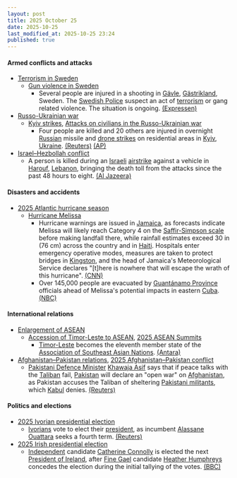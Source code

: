 ```yaml
---
layout: post
title: 2025 October 25
date: 2025-10-25
last_modified_at: 2025-10-25 23:24
published: true
---
```



#### Armed conflicts and attacks

* [Terrorism in Sweden](https://en.wikipedia.org/wiki/Terrorism_in_Sweden "Terrorism in Sweden")
  * [Gun violence in Sweden](https://en.wikipedia.org/wiki/Gun_violence_in_Sweden "Gun violence in Sweden")
    * Several people are injured in a shooting in [Gävle](https://en.wikipedia.org/wiki/G%C3%A4vle "Gävle"), [Gästrikland](https://en.wikipedia.org/wiki/G%C3%A4strikland "Gästrikland"), Sweden. The [Swedish Police](https://en.wikipedia.org/wiki/Swedish_Police "Swedish Police") suspect an act of [terrorism](https://en.wikipedia.org/wiki/Terrorism "Terrorism") or gang related violence. The situation is ongoing. [(Expressen)](https://www.expressen.se/nyheter/sverige/uppgifter-person-skjuten-i-gavle/)
* [Russo-Ukrainian war](https://en.wikipedia.org/wiki/Russo-Ukrainian_war_%282022%E2%80%93present%29 "Russo-Ukrainian war (2022–present)")
  * [Kyiv strikes](https://en.wikipedia.org/wiki/Kyiv_strikes_%282022%E2%80%93present%29 "Kyiv strikes (2022–present)"), [Attacks on civilians in the Russo-Ukrainian war](https://en.wikipedia.org/wiki/Attacks_on_civilians_in_the_Russo-Ukrainian_war_%282022%E2%80%93present%29 "Attacks on civilians in the Russo-Ukrainian war (2022–present)")
    * Four people are killed and 20 others are injured in overnight [Russian](https://en.wikipedia.org/wiki/Russian_Armed_Forces "Russian Armed Forces") missile and [drone strikes](https://en.wikipedia.org/wiki/Drone_warfare "Drone warfare") on residential areas in [Kyiv](https://en.wikipedia.org/wiki/Kyiv "Kyiv"), [Ukraine](https://en.wikipedia.org/wiki/Ukraine "Ukraine"). [(Reuters)](https://www.reuters.com/world/europe/russian-aerial-attack-kyiv-kills-one-injures-10-officials-say-2025-10-25/) [(AP)](https://apnews.com/article/russia-ukraine-zelenskyy-missile-ballistic-kyiv-4381b48b931d7ed32e44a6d671b97dd5)
* [Israel–Hezbollah conflict](https://en.wikipedia.org/wiki/Israel%E2%80%93Hezbollah_conflict_%282023%E2%80%93present%29 "Israel–Hezbollah conflict (2023–present)")
  * A person is killed during an [Israeli](https://en.wikipedia.org/wiki/Israel "Israel") [airstrike](https://en.wikipedia.org/wiki/Airstrike "Airstrike") against a vehicle in [Harouf](https://en.wikipedia.org/wiki/Harouf "Harouf"), [Lebanon](https://en.wikipedia.org/wiki/Lebanon "Lebanon"), bringing the death toll from the attacks since the past 48 hours to eight. [(Al Jazeera)](https://www.aljazeera.com/news/liveblog/2025/10/25/live-un-says-1-5m-in-gaza-need-aid-israel-blocks-borders-despite-ceasefir?update=4058734)

#### Disasters and accidents

* [2025 Atlantic hurricane season](https://en.wikipedia.org/wiki/2025_Atlantic_hurricane_season "2025 Atlantic hurricane season")
  * [Hurricane Melissa](https://en.wikipedia.org/wiki/Hurricane_Melissa "Hurricane Melissa")
    * Hurricane warnings are issued in [Jamaica](https://en.wikipedia.org/wiki/Jamaica "Jamaica"), as forecasts indicate Melissa will likely reach Category 4 on the [Saffir-Simpson scale](https://en.wikipedia.org/wiki/Saffir-Simpson_scale "Saffir-Simpson scale") before making landfall there, while rainfall estimates exceed 30 in (76 cm) across the country and in [Haiti](https://en.wikipedia.org/wiki/Haiti "Haiti"). Hospitals enter emergency operative modes, measures are taken to protect bridges in [Kingston](https://en.wikipedia.org/wiki/Kingston%2C_Jamaica "Kingston, Jamaica"), and the head of Jamaica's Meteorological Service declares "[t]here is nowhere that will escape the wrath of this hurricane". [(CNN)](https://www.cnn.com/2025/10/25/weather/hurricane-melissa-storm-tracker-forecast-jamaica-haiti-climate)
    * Over 145,000 people are evacuated by [Guantánamo Province](https://en.wikipedia.org/wiki/Guant%C3%A1namo_Province "Guantánamo Province") officials ahead of Melissa's potential impacts in eastern [Cuba](https://en.wikipedia.org/wiki/Cuba "Cuba"). [(NBC)](https://www.nbcnews.com/weather/storms/tropical-storm-melissa-hurricane-updates-rcna239732)

#### International relations

* [Enlargement of ASEAN](https://en.wikipedia.org/wiki/Enlargement_of_ASEAN "Enlargement of ASEAN")
  * [Accession of Timor-Leste to ASEAN](https://en.wikipedia.org/wiki/Accession_of_Timor-Leste_to_ASEAN "Accession of Timor-Leste to ASEAN"), [2025 ASEAN Summits](https://en.wikipedia.org/wiki/2025_ASEAN_Summits "2025 ASEAN Summits")
    * [Timor-Leste](https://en.wikipedia.org/wiki/Timor-Leste "Timor-Leste") becomes the eleventh member state of the [Association of Southeast Asian Nations](https://en.wikipedia.org/wiki/Association_of_Southeast_Asian_Nations "Association of Southeast Asian Nations"). [(Antara)](https://en.antaranews.com/amp/news/387969/timor-leste-joins-asean-boosting-regional-unity-and-peace)
* [Afghanistan–Pakistan relations](https://en.wikipedia.org/wiki/Afghanistan%E2%80%93Pakistan_relations "Afghanistan–Pakistan relations"), [2025 Afghanistan–Pakistan conflict](https://en.wikipedia.org/wiki/2025_Afghanistan%E2%80%93Pakistan_conflict "2025 Afghanistan–Pakistan conflict")
  * [Pakistani Defence Minister](https://en.wikipedia.org/wiki/Minister_of_Defence_%28Pakistan%29 "Minister of Defence (Pakistan)") [Khawaja Asif](https://en.wikipedia.org/wiki/Khawaja_Asif "Khawaja Asif") says that if peace talks with the [Taliban](https://en.wikipedia.org/wiki/Taliban "Taliban") fail, [Pakistan](https://en.wikipedia.org/wiki/Pakistan "Pakistan") will declare an "open war" on [Afghanistan](https://en.wikipedia.org/wiki/Afghanistan "Afghanistan"), as Pakistan accuses the Taliban of sheltering [Pakistani militants](https://en.wikipedia.org/wiki/Pakistani_Taliban "Pakistani Taliban"), which [Kabul](https://en.wikipedia.org/wiki/Kabul "Kabul") denies. [(Reuters)](https://www.reuters.com/world/asia-pacific/pakistan-defence-minister-warns-open-war-with-afghanistan-if-peace-talks-fail-2025-10-25/)

#### Politics and elections

* [2025 Ivorian presidential election](https://en.wikipedia.org/wiki/2025_Ivorian_presidential_election "2025 Ivorian presidential election")
  * [Ivorians](https://en.wikipedia.org/wiki/Ivorians "Ivorians") vote to elect their [president](https://en.wikipedia.org/wiki/List_of_heads_of_state_of_Ivory_Coast "List of heads of state of Ivory Coast"), as incumbent [Alassane Ouattara](https://en.wikipedia.org/wiki/Alassane_Ouattara "Alassane Ouattara") seeks a fourth term. [(Reuters)](https://www.reuters.com/world/africa/ivory-coast-votes-with-ouattaras-legacy-age-focus-2025-10-25/)
* [2025 Irish presidential election](https://en.wikipedia.org/wiki/2025_Irish_presidential_election "2025 Irish presidential election")
  * [Independent](https://en.wikipedia.org/wiki/Independent_politician_%28Ireland%29 "Independent politician (Ireland)") candidate [Catherine Connolly](https://en.wikipedia.org/wiki/Catherine_Connolly "Catherine Connolly") is elected the next [President of Ireland](https://en.wikipedia.org/wiki/President_of_Ireland "President of Ireland"), after [Fine Gael](https://en.wikipedia.org/wiki/Fine_Gael "Fine Gael") candidate [Heather Humphreys](https://en.wikipedia.org/wiki/Heather_Humphreys "Heather Humphreys") concedes the election during the initial tallying of the votes. [(BBC)](https://www.bbc.com/news/live/cn763jkdp03t)
